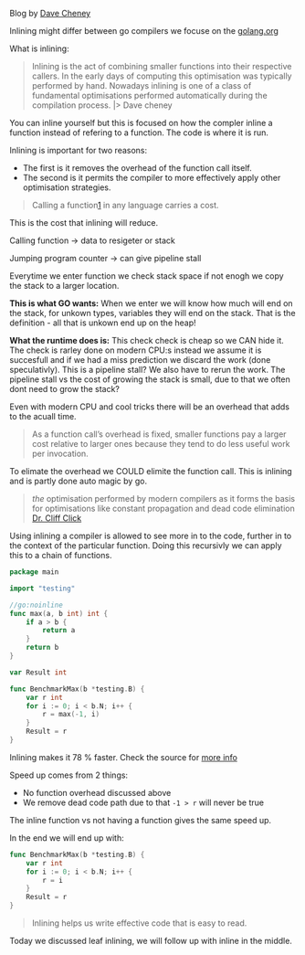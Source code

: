 
Blog by [Dave Cheney](https://dave.cheney.net/2020/04/25/inlining-optimisations-in-go)


Inlining might differ between go compilers we focuse on the [golang.org](https://github.com/golang/go)

What is inlining: 

>Inlining is the act of combining smaller functions into their respective callers. In the early days of computing this optimisation was typically performed by hand. Nowadays inlining is one of a class of fundamental optimisations performed automatically during the compilation process.
|> Dave cheney

You can inline yourself but this is focused on how the compler inline a function instead of refering to a function.  The code is where it is run. 


Inlining is important for two reasons:
- The first is it removes the overhead of the function call itself. 
- The second is it permits the compiler to more effectively apply other optimisation strategies.

> Calling a function[1](https://dave.cheney.net/2020/04/25/inlining-optimisations-in-go#easy-footnote-bottom-1-4053) in any language carries a cost.

This is the cost that inlining will reduce. 

Calling function -> data to resigeter or stack

Jumping program counter -> can give pipeline stall

Everytime we enter function we check stack space if not enogh we copy the stack to a larger location. 

**This is what GO wants:** 
When we enter we will know how much will end on the stack, for unkown types, variables they will end on the stack. That is the definition - all that is unkown end up on the heap!

**What the runtime does is:**
This check check is cheap so we CAN hide it. The check is rarley done on modern CPU:s instead we assume it is succesfull and if we had a miss prediction we discard the work (done speculativly).  This is a pipeline stall? We also have to rerun the work. The pipeline stall vs the cost of growing the stack is small, due to that we often dont need to grow the stack? 

Even with modern CPU and cool tricks there will be an overhead that adds to the acuall time. 

> As a function call’s overhead is fixed, smaller functions pay a larger cost relative to larger ones because they tend to do less useful work per invocation.
> 

To elimate the overhead we COULD elimite the function call.  This is inlining and is partly done auto magic by go. 

> _the_ optimisation performed by modern compilers as it forms the basis for optimisations like constant propagation and dead code elimination
> [Dr. Cliff Click](http://cliffc.org/blog/)


Using inlining a compiler is allowed to see more in to the code, further in to the context of the particular function.  Doing this recursivly we can apply this to a chain of functions. 

```go 
package main

import "testing"

//go:noinline
func max(a, b int) int {
	if a > b {
		return a
	}
	return b
}

var Result int

func BenchmarkMax(b *testing.B) {
	var r int
	for i := 0; i < b.N; i++ {
		r = max(-1, i)
	}
	Result = r
}
```

Inlining makes it 78 % faster. Check the source for [more info](https://dave.cheney.net/2020/04/25/inlining-optimisations-in-go)

Speed up comes from 2 things: 
- No function overhead discussed above
- We remove dead code path due to that `-1 > r` will never be true

The inline function vs not having a function gives the same speed up. 

In the end we will end up with: 

```go 
func BenchmarkMax(b *testing.B) {
    var r int
    for i := 0; i < b.N; i++ {
        r = i
    }
    Result = r
}
```

> Inlining helps us write effective code that is easy to read.

Today we discussed leaf inlining, we will follow up with inline in the middle. 

